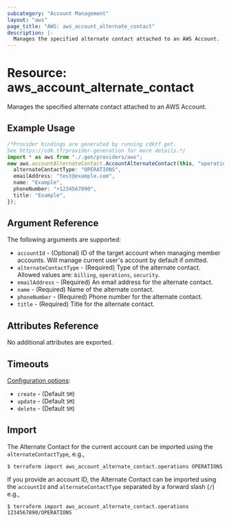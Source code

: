 ```yaml
---
subcategory: "Account Management"
layout: "aws"
page_title: "AWS: aws_account_alternate_contact"
description: |-
  Manages the specified alternate contact attached to an AWS Account.
---
```


# Resource: aws\_account\_alternate\_contact

Manages the specified alternate contact attached to an AWS Account.

## Example Usage

```typescript
/*Provider bindings are generated by running cdktf get.
See https://cdk.tf/provider-generation for more details.*/
import * as aws from "./.gen/providers/aws";
new aws.accountAlternateContact.AccountAlternateContact(this, "operations", {
  alternateContactType: "OPERATIONS",
  emailAddress: "test@example.com",
  name: "Example",
  phoneNumber: "+1234567890",
  title: "Example",
});

```

## Argument Reference

The following arguments are supported:

* `accountId` - (Optional) ID of the target account when managing member accounts. Will manage current user's account by default if omitted.
* `alternateContactType` - (Required) Type of the alternate contact. Allowed values are: `billing`, `operations`, `security`.
* `emailAddress` - (Required) An email address for the alternate contact.
* `name` - (Required) Name of the alternate contact.
* `phoneNumber` - (Required) Phone number for the alternate contact.
* `title` - (Required) Title for the alternate contact.

## Attributes Reference

No additional attributes are exported.

## Timeouts

[Configuration options](https://developer.hashicorp.com/terraform/language/resources/syntax#operation-timeouts):

* `create` - (Default `5M`)
* `update` - (Default `5M`)
* `delete` - (Default `5M`)

## Import

The Alternate Contact for the current account can be imported using the `alternateContactType`, e.g.,

```console
$ terraform import aws_account_alternate_contact.operations OPERATIONS
```

If you provide an account ID, the Alternate Contact can be imported using the `accountId` and `alternateContactType` separated by a forward slash (`/`) e.g.,

```console
$ terraform import aws_account_alternate_contact.operations 1234567890/OPERATIONS
```
